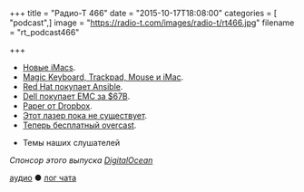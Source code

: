 +++
title = "Радио-Т 466"
date = "2015-10-17T18:08:00"
categories = [ "podcast",]
image = "https://radio-t.com/images/radio-t/rt466.jpg"
filename = "rt_podcast466"

+++

* [Новые iMacs](http://wccftech.com/apple-launches-lineup-imacs-crucial-difference-details/).
* [Magic Keyboard, Trackpad, Mouse и iMac](http://geektimes.ru/company/mvideo/blog/263966/).
* [Red Hat покупает Ansible](http://www.redhat.com/en/about/blog/why-red-hat-acquired-ansible).
* [Dell покупает EMC за $67B](http://social.techcrunch.com/2015/10/12/dell-buys-emc-for-67b-in-largest-deal-in-tech-history/).
* [Paper от Dropbox](http://thenextweb.com/apps/2015/10/15/paper-is-dropboxs-answer-to-google-docs-sort-of/).
* [Этот лазер пока не существует](http://www.theguardian.com/technology/2015/oct/13/kickstarter-removes-laser-razor-no-working-prototype).
* [Теперь бесплатный overcast](http://www.engadget.com/2015/10/11/overcast-2-goes-completely-free/).
- Темы наших слушателей

_Спонсор этого выпуска [DigitalOcean](https://www.digitalocean.com)_

[аудио](http://cdn.radio-t.com/rt_podcast466.mp3) ● [лог чата](http://chat.radio-t.com/logs/radio-t-466.html)
<audio src="http://cdn.radio-t.com/rt_podcast466.mp3" preload="none"></audio>